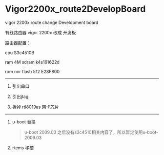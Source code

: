 # Vigor2200x_route2DevelopBoard

vigor 2200x route change Development board

有线路由器 vigor 2200x 改成 开发板

路由器配置：

 cpu S3c4510B
 
 ram 4M sdram       k4s161622d
 
 rom nor flash 512  E28F800

---------------------------

1. 引出串口

2. 引出jtag

3. 拆掉 rtl8019as 网卡芯片

-------
1. u-boot 替换
   > u-boot 2009.03 之后没有s3c4510相关内容了，所以暂定使用u-boot-2009.03

2. rtems 移植
